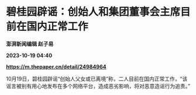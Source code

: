 # 碧桂园辟谣：创始人和集团董事会主席目前在国内正常工作
**澎湃新闻编辑 赵子易**

**2023-10-19 04:40**

**https://m.thepaper.cn/detail/24984964**

10月19日，碧桂园辟谣“创始人父女或已离境”称，二人目前在国内正常工作，“该谣言被别有用心地发布在多个网络平台，造成恶劣影响，将对恶意造谣行为追责。”